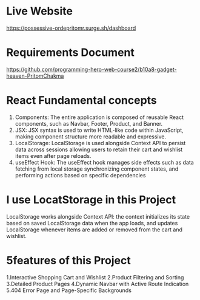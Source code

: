 # Live Website 
 https://possessive-ordepritomr.surge.sh/dashboard

# Requirements Document
https://github.com/programming-hero-web-course2/b10a8-gadget-heaven-PritomChakma

# React Fundamental concepts
1. Components: The entire application is composed of reusable React components, such as Navbar, Footer, Product, and Banner.
1. JSX: JSX syntax is used to write HTML-like code within JavaScript, making component structure more readable and expressive.
3. LocalStorage: LocalStorage is used alongside Context API to persist data across sessions allowing users to retain their cart and wishlist items even after page reloads.
4. useEffect Hook: The useEffect hook manages side effects such as data fetching from local storage synchronizing component states, and performing actions based on specific dependencies

# I use LocatStorage in this Project
LocalStorage works alongside Context API: the context initializes its state based on saved LocalStorage data when the app loads, and updates LocalStorage whenever items are added or removed from the cart and wishlist.

# 5features of this Project
 1.Interactive Shopping Cart and Wishlist
 2.Product Filtering and Sorting
 3.Detailed Product Pages
 4.Dynamic Navbar with Active Route Indication
 5.404 Error Page and Page-Specific Backgrounds
